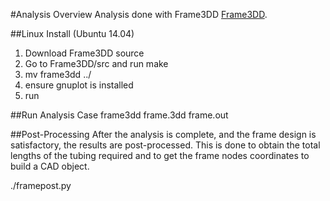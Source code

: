 
#Analysis Overview
Analysis done with Frame3DD
[Frame3DD](http://frame3dd.sourceforge.net/).

##Linux Install (Ubuntu 14.04)
1. Download Frame3DD source
2. Go to Frame3DD/src and run make
3. mv frame3dd ../
4. ensure gnuplot is installed
5. run

##Run Analysis Case
frame3dd frame.3dd frame.out

##Post-Processing
After the analysis is complete, and the frame design is satisfactory, the results are post-processed. This is done to obtain the total lengths of the tubing required and to get the frame nodes coordinates to build a CAD object.

./framepost.py
